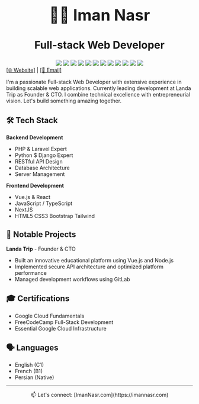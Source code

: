 <div align="center">
  <h1 style="font-size: 3em; border-bottom: none"><span>👨‍💻 Iman Nasr</span></h1>
  <h2 style="font-size: 2em; border-bottom: none"><span>Full-stack Web Developer</span></h2>
  
  <img src="https://img.shields.io/badge/PHP-777BB4?style=for-the-badge&logo=php&logoColor=white"/>
  <img src="https://img.shields.io/badge/Laravel-FF2D20?style=for-the-badge&logo=laravel&logoColor=white"/>
  <img src="https://img.shields.io/badge/Python-3776AB?style=for-the-badge&logo=python&logoColor=white"/>
  <img src="https://img.shields.io/badge/Django-092E20?style=for-the-badge&logo=django&logoColor=white"/>
  <img src="https://img.shields.io/badge/React-20232A?style=for-the-badge&logo=react&logoColor=61DAFB"/>
  <img src="https://img.shields.io/badge/Vue.js-35495E?style=for-the-badge&logo=vue.js&logoColor=4FC08D"/>
  <img src="https://img.shields.io/badge/Next.js-000000?style=for-the-badge&logo=next.js&logoColor=white"/>
  <img src="https://img.shields.io/badge/Linux-FCC624?style=for-the-badge&logo=linux&logoColor=black"/>
  <img src="https://img.shields.io/badge/AWS-232F3E?style=for-the-badge&logo=amazon-aws&logoColor=white"/>
  <img src="https://img.shields.io/badge/Google_Cloud-4285F4?style=for-the-badge&logo=google-cloud&logoColor=white"/>
  <img src="https://img.shields.io/badge/HTML5-E34F26?style=for-the-badge&logo=html5&logoColor=white"/>
  <img src="https://img.shields.io/badge/CSS3-1572B6?style=for-the-badge&logo=css3&logoColor=white"/>
</div>

<div align="left">
  <a href="https://www.ImanNasr.com">[🌐 Website]</a> | <a href="mailto:Contact@ImanNasr.com">[📧 Email]</a>
</div>

I'm a passionate Full-stack Web Developer with extensive experience in building scalable web applications. Currently leading development at Landa Trip as Founder & CTO. I combine technical excellence with entrepreneurial vision. Let's build something amazing together.

## 🛠️ Tech Stack
**Backend Development**
- PHP & Laravel Expert
- Python $ Django Expert
- RESTful API Design
- Database Architecture
- Server Management

**Frontend Development**
- Vue.js & React
- JavaScript / TypeScript
- NextJS
- HTML5 CSS3 Bootstrap Tailwind

## 🌟 Notable Projects

**Landa Trip** - Founder & CTO
- Built an innovative educational platform using Vue.js and Node.js
- Implemented secure API architecture and optimized platform performance
- Managed development workflows using GitLab

## 🎓 Certifications
- Google Cloud Fundamentals
- FreeCodeCamp Full-Stack Development
- Essential Google Cloud Infrastructure

## 🗣️ Languages
- English (C1)
- French (B1)
- Persian (Native)

---
<div align="center">
📫 Let's connect: [ImanNasr.com](https://imannasr.com)
</div>
